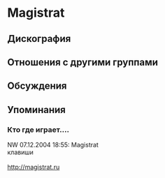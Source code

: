 # Magistrat



## Дискография


## Отношения с другими группами


## Обсуждения


## Упоминания

### Кто где играет....

NW 07.12.2004 18:55:
Magistrat <BR>клавиши<BR><BR><A HREF="http://magistrat.ru" TARGET="_blank">http://magistrat.ru</A>

